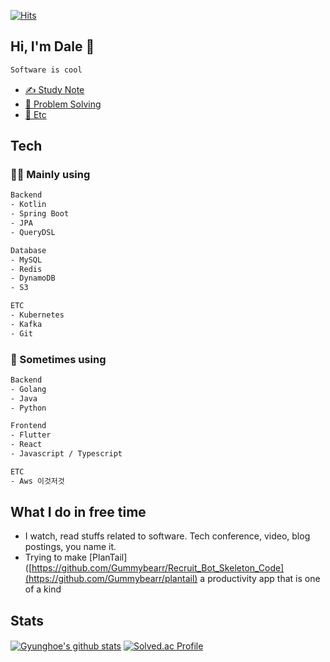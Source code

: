 [![Hits](https://hits.seeyoufarm.com/api/count/incr/badge.svg?url=https%3A%2F%2Fgithub.com%2FGummybearr&count_bg=%2379C83D&title_bg=%23555555&icon=&icon_color=%23E7E7E7&title=hits&edge_flat=false)](https://hits.seeyoufarm.com)

 
## Hi, I'm Dale 👋

```html
Software is cool
```
- [✍️ Study Note](https://velog.io/@gyunghoe)
- [🤔 Problem Solving](https://solved.ac/gyunghoe)
- [📑 Etc](https://www.notion.so/375d5c7ce35042538e7c11645111c1ba)

## Tech

### 🧑‍💻 Mainly using

```html
Backend
- Kotlin
- Spring Boot
- JPA
- QueryDSL

Database
- MySQL
- Redis
- DynamoDB
- S3

ETC
- Kubernetes
- Kafka
- Git
```

### 👀 Sometimes using
```html
Backend
- Golang
- Java
- Python

Frontend
- Flutter
- React
- Javascript / Typescript

ETC
- Aws 이것저것
```

## What I do in free time
- I watch, read stuffs related to software. Tech conference, video, blog postings, you name it.
- Trying to make [PlanTail]([https://github.com/Gummybearr/Recruit_Bot_Skeleton_Code](https://github.com/Gummybearr/plantail) a productivity app that is one of a kind

## Stats

[![Gyunghoe's github stats](https://github-readme-stats.vercel.app/api?username=Gummybearr&show_icons=true&hide_border=true&count_private=true)](https://github.com/Gummybearr)
[![Solved.ac Profile](http://mazassumnida.wtf/api/v2/generate_badge?boj=gyunghoe)](https://solved.ac/gyunghoe) 　

<!--
**Gummybearr/Gummybearr** is a ✨ _special_ ✨ repository because its `README.md` (this file) appears on your GitHub profile.

Here are some ideas to get you started:

- 🔭 I’m currently working on ...
- 🌱 I’m currently learning ...
- 👯 I’m looking to collaborate on ...
- 🤔 I’m looking for help with ...
- 💬 Ask me about ...
- 📫 How to reach me: ...
- 😄 Pronouns: ...
- ⚡ Fun fact: ...
-->
